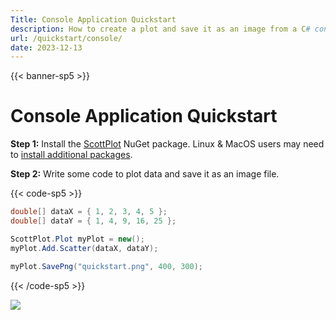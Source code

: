 ```yaml
---
Title: Console Application Quickstart
description: How to create a plot and save it as an image from a C# console application
url: /quickstart/console/
date: 2023-12-13
---
```


{{< banner-sp5 >}}

# Console Application Quickstart

**Step 1:** Install the [ScottPlot](https://www.nuget.org/packages/ScottPlot) NuGet package.
Linux & MacOS users may need to [install additional packages](/faq/dependencies).

**Step 2:** Write some code to plot data and save it as an image file.

{{< code-sp5 >}}

```cs
double[] dataX = { 1, 2, 3, 4, 5 };
double[] dataY = { 1, 4, 9, 16, 25 };

ScottPlot.Plot myPlot = new();
myPlot.Add.Scatter(dataX, dataY);

myPlot.SavePng("quickstart.png", 400, 300);
```

{{< /code-sp5 >}}

![](/images/quickstart/scottplot-quickstart-console.png)
